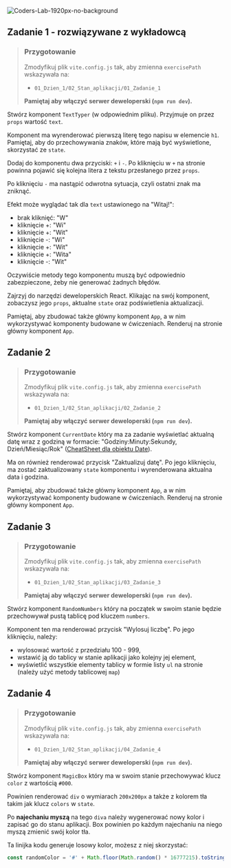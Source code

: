 ![Coders-Lab-1920px-no-background](https://user-images.githubusercontent.com/30623667/104709394-2cabee80-571f-11eb-9518-ea6a794e558e.png)


## Zadanie 1 - rozwiązywane z wykładowcą

> ### Przygotowanie
>
> Zmodyfikuj plik `vite.config.js` tak, aby zmienna `exercisePath` wskazywała na:
>
> - `01_Dzien_1/02_Stan_aplikacji/01_Zadanie_1`
>
> **Pamiętaj aby włączyć serwer deweloperski (`npm run dev`).**

Stwórz komponent `TextTyper` (w odpowiednim pliku). Przyjmuje on przez `props` wartość `text`.

Komponent ma wyrenderować pierwszą literę tego napisu w elemencie `h1`. Pamiętaj, aby do przechowywania znaków, które mają być wyświetlone, skorzystać ze `state`.

Dodaj do komponentu dwa przyciski: `+` i `-`. Po kliknięciu w `+` na stronie powinna pojawić się kolejna litera z tekstu przesłanego przez `props`.

Po kliknięciu `-` ma nastąpić odwrotna sytuacja, czyli ostatni znak ma zniknąć.

Efekt może wyglądać tak dla `text` ustawionego na "Witaj!":

- brak kliknięć: "W"
- kliknięcie +: "Wi"
- kliknięcie +: "Wit"
- kliknięcie -: "Wi"
- kliknięcie +: "Wit"
- kliknięcie +: "Wita"
- kliknięcie -: "Wit"

Oczywiście metody tego komponentu muszą być odpowiednio zabezpieczone, żeby nie generować żadnych błędów.

Zajrzyj do narzędzi deweloperskich React. Klikając na swój komponent, zobaczysz jego `props`, aktualne `state` oraz podświetlenia aktualizacji.

Pamiętaj, aby zbudować także główny komponent `App`, a w nim wykorzystywać komponenty budowane w ćwiczeniach. Renderuj na stronie główny komponent `App`.


## Zadanie 2

> ### Przygotowanie
>
> Zmodyfikuj plik `vite.config.js` tak, aby zmienna `exercisePath` wskazywała na:
>
> - `01_Dzien_1/02_Stan_aplikacji/02_Zadanie_2`
>
> **Pamiętaj aby włączyć serwer deweloperski (`npm run dev`).**

Stwórz komponent `CurrentDate` który ma za zadanie wyświetlać aktualną datę wraz z godziną w formacie: "Godziny:Minuty:Sekundy, Dzień/Miesiąc/Rok" ([CheatSheet dla obiektu Date](https://devhints.io/js-date)).

Ma on również renderować przycisk "Zaktualizuj datę". Po jego kliknięciu, ma zostać zaktualizowany `state` komponentu i wyrenderowana aktualna data i godzina.

Pamiętaj, aby zbudować także główny komponent `App`, a w nim wykorzystywać komponenty budowane w ćwiczeniach. Renderuj na stronie główny komponent `App`.


## Zadanie 3

> ### Przygotowanie
>
> Zmodyfikuj plik `vite.config.js` tak, aby zmienna `exercisePath` wskazywała na:
>
> - `01_Dzien_1/02_Stan_aplikacji/03_Zadanie_3`
>
> **Pamiętaj aby włączyć serwer deweloperski (`npm run dev`).**

Stwórz komponent `RandomNumbers` który na początek w swoim stanie będzie przechowywał pustą tablicę pod kluczem `numbers`.

Komponent ten ma renderować przycisk "Wylosuj liczbę". Po jego kliknięciu, należy:

- wylosować wartość z przedziału 100 - 999,
- wstawić ją do tablicy w stanie aplikacji jako kolejny jej element,
- wyświetlić wszystkie elementy tablicy w formie listy `ul` na stronie (należy użyć metody tablicowej `map`)


## Zadanie 4

> ### Przygotowanie
>
> Zmodyfikuj plik `vite.config.js` tak, aby zmienna `exercisePath` wskazywała na:
>
> - `01_Dzien_1/02_Stan_aplikacji/04_Zadanie_4`
>
> **Pamiętaj aby włączyć serwer deweloperski (`npm run dev`).**

Stwórz komponent `MagicBox` który ma w swoim stanie przechowywać klucz `color` z wartością `#000`.

Powinien renderować `div` o wymiarach `200x200px` a także z kolorem tła takim jak klucz `colors` w `state`.

Po **najechaniu myszą** na tego `diva` należy wygenerować nowy kolor i zapisać go do stanu aplikacji. Box powinien po każdym najechaniu na niego myszą zmienić swój kolor tła.

Ta linijka kodu generuje losowy kolor, możesz z niej skorzystać:

```js
const randomColor = '#' + Math.floor(Math.random() * 16777215).toString(16);
```
